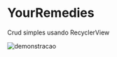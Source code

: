 # YourRemedies
Crud simples usando RecyclerView

![demonstracao](https://user-images.githubusercontent.com/48735842/183074741-46c7bb3e-68c8-42bc-b32e-a5350cb835fe.gif)

